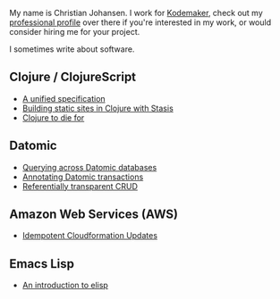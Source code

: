 My name is Christian Johansen. I work for [Kodemaker](http://kodemaker.no),
check out my [professional profile](http://kodemaker.no/christian/) over there
if you're interested in my work, or would consider hiring me for your project.

I sometimes write about software.

## Clojure / ClojureScript

- [A unified specification](/a-unified-specification/)
- [Building static sites in Clojure with Stasis](/building-static-sites-in-clojure-with-stasis/)
- [Clojure to die for](/clojure-to-die-for/)

## Datomic

- [Querying across Datomic databases](/querying-across-datomic-databases/)
- [Annotating Datomic transactions](/annotating-datomic-transactions/)
- [Referentially transparent CRUD](/referentially-transparent-crud/)

## Amazon Web Services (AWS)

- [Idempotent Cloudformation Updates](/idempotent-cloudformation-updates/)

## Emacs Lisp

- [An introduction to elisp](/an-introduction-to-elisp/)
